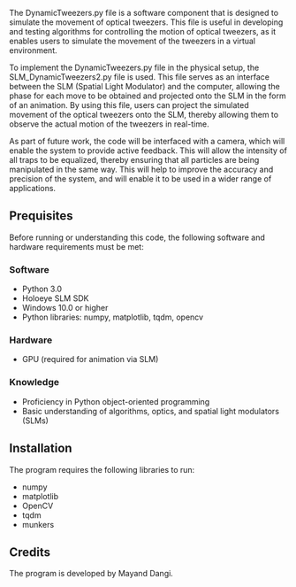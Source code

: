 The DynamicTweezers.py file is a software component that is designed to simulate the movement of optical tweezers. This file is useful in developing and testing algorithms for controlling the motion of optical tweezers, as it enables users to simulate the movement of the tweezers in a virtual environment.

To implement the DynamicTweezers.py file in the physical setup, the SLM_DynamicTweezers2.py file is used. This file serves as an interface between the SLM (Spatial Light Modulator) and the computer, allowing the phase for each move to be obtained and projected onto the SLM in the form of an animation. By using this file, users can project the simulated movement of the optical tweezers onto the SLM, thereby allowing them to observe the actual motion of the tweezers in real-time.

As part of future work, the code will be interfaced with a camera, which will enable the system to provide active feedback. This will allow the intensity of all traps to be equalized, thereby ensuring that all particles are being manipulated in the same way. This will help to improve the accuracy and precision of the system, and will enable it to be used in a wider range of applications.

## Prequisites
Before running or understanding this code, the following software and hardware requirements must be met:

### Software
- Python 3.0
- Holoeye SLM SDK
- Windows 10.0 or higher
- Python libraries: numpy, matplotlib, tqdm, opencv
### Hardware
- GPU (required for animation via SLM)
### Knowledge
- Proficiency in Python object-oriented programming
- Basic understanding of algorithms, optics, and spatial light modulators (SLMs)

## Installation
The program requires the following libraries to run:

 - numpy
 - matplotlib
 - OpenCV
 - tqdm
 - munkers

## Credits
The program is developed by Mayand Dangi.